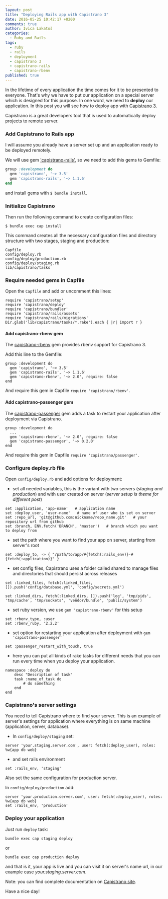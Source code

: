 ```yaml
---
layout: post
title: "Deploying Rails app with Capistrano 3"
date: 2016-05-25 10:42:17 +0200
comments: true
author: Ivica Lakatoš
categories:
  - Ruby and Rails
tags:
  - ruby
  - rails
  - deployment
  - capistrano 3
  - capistrano-rails
  - capistrano-rbenv
published: true
---
```


In the lifetime of every application the time comes for it to be presented to everyone. That's why we have to put our application on a special server which is designed for this purpose. In one word, we need to **deploy** our application. In this post you will see how to deploy app with [Capistrano 3](http://www.capistranorb.com/).  

Capistrano is a great developers tool that is used to automatically deploy projects to remote server.

### Add Capistrano to Rails app

I will assume you already have a server set up and an application ready to be deployed remotely.

We will use gem ['capistrano-rails'](https://github.com/capistrano/rails), so we need to add this gems to Gemfile:

``` ruby
group :development do
  gem 'capistrano', '~> 3.5'  
  gem 'capistrano-rails', '~> 1.1.6'
end
```
and install gems with `$ bundle install`.

### Initialize Capistrano

Then run the following command to create configuration files:

```
$ bundle exec cap install
```


This command  creates all the necessary configuration files and directory structure with two stages, staging and production:

```
Capfile
config/deploy.rb
config/deploy/production.rb
config/deploy/staging.rb
lib/capistrano/tasks 
```
<!--more-->

### Require needed gems in Capfile

Open the `Capfile` and add or uncomment this lines:

```
require 'capistrano/setup'
require 'capistrano/deploy'
require 'capistrano/bundler'
require 'capistrano/rails/assets'
require 'capistrano/rails/migrations'
Dir.glob('lib/capistrano/tasks/*.rake').each { |r| import r }
```
#### Add capistrano-rbenv gem

The [capistrano-rbenv](https://github.com/capistrano/rbenv) gem provides rbenv support for Capistrano 3.

Add this line to the Gemfile:

```
group :development do
  gem 'capistrano', '~> 3.5' 
  gem 'capistrano-rails', '~> 1.1.6'
  gem 'capistrano-rbenv', '~> 2.0', require: false
end
```

And require this gem in Capfile `require 'capistrano/rbenv'`.

#### Add capistrano-passenger gem

The [capistrano-passenger](https://github.com/capistrano/passenger) gem adds a task to restart your application after deployment via Capistrano.

```
group :development do
  ...
  gem 'capistrano-rbenv', '~> 2.0', require: false
  gem 'capistrano-passenger', '~> 0.2.0'
end
```
And require this gem in Capfile `require 'capistrano/passenger'`.

### Configure deploy.rb file

Open `config/deploy.rb` and add options for deployment:

+ set all needed variables, this is the variant with two servers (_staging and production_) and with user created on server (_server setup is theme for different post_)

```
set :application, 'app-name'   # application name
set :deploy_user, 'user-name'   # name of user who is set on server
set :repo_url, 'git@github.com:nickname/repo_name.git'   # your repository url from github 
set :branch, ENV.fetch('BRANCH', 'master')   # branch which you want to deploy from
```
+ set the path where you want to find your app on server, starting from server's root

```
set :deploy_to, -> { "/path/to/app/#{fetch(:rails_env)}-#{fetch(:application)}" }
```

+ set config files, Capistrano uses a folder called shared to manage files and directories that should persist across releases

```
set :linked_files, fetch(:linked_files, []).push('config/database.yml', 'config/secrets.yml')

set :linked_dirs, fetch(:linked_dirs, []).push('log', 'tmp/pids', 'tmp/cache', 'tmp/sockets', 'vendor/bundle', 'public/system')

```

+ set ruby version, we use `gem 'capistrano-rbenv'` for this setup

```
set :rbenv_type, :user
set :rbenv_ruby, '2.2.2'
```

+ set option for restarting your application after deployment with `gem 'capistrano-passenger'`

```
set :passenger_restart_with_touch, true
```

+ here you can put all kinds of rake tasks for different needs that you can run every time when you deploy your application.

```
namespace :deploy do
    desc "Description of task"
    task :name_of_task do
        # do something
    end
end
```

### Capistrano's server settings

You need to tell Capistrano where to find your server.
This is an example of server's settings for application where everything is on same machine (application, server, database).

+ In `config/deploy/staging` set:

```
server 'your.staging.server.com', user: fetch(:deploy_user), roles: %w{app db web}
```

+ and set rails environment

```
set :rails_env, 'staging'
```

Also set the same configuration for production server.

In `config/deploy/production` add:

```
server 'your.production.server.com', user: fetch(:deploy_user), roles: %w{app db web}
set :rails_env, 'production'
```

### Deploy your application

Just run `deploy` task:

```
bundle exec cap staging deploy
```

or

```
bundle exec cap production deploy
```
and that is it, your app is live and you can visit it on server's name url, in our example case _your.staging.server.com_.

Note: you can find complete documentation on [Capistrano site](http://capistranorb.com/).

Have a nice day!